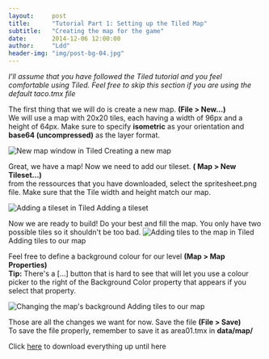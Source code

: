 ```yaml
---
layout:     post
title:      "Tutorial Part 1: Setting up the Tiled Map"
subtitle:   "Creating the map for the game"
date:       2014-12-06 12:00:00
author:     "Ldd"
header-img: "img/post-bg-04.jpg"
---
```


<i>I'll assume that you have followed the Tiled tutorial and you feel comfortable using Tiled. Feel free to skip this section if you are using the default taco.tmx file</i>

<p>The first thing that we will do is create a new map. <b>(File > New...)</b>
<br>We will use a map with 20x20 tiles, each having a width of 96px and a height of 64px. Make sure to specify <b>isometric</b> as your orientation and <b>base64 (uncompressed)</b> as the layer format.
</p>
<img class="center-block" src="{{ site.baseurl }}/img/create-map.png" alt="New map window in Tiled">
<span class="caption text-muted">Creating a  new map</span>

<p>
Great, we have a map! Now we need to add our tileset. <b>( Map > New Tileset...)</b><br>
from the ressources that you have downloaded, select the spritesheet.png file. Make sure that the Tile width and height match our map.
</p>
<img class="center-block" src="{{ site.baseurl }}/img/add-tileset.png" alt="Adding a tileset in Tiled">
<span class="caption text-muted">Adding a tileset</span>

<p>
Now we are ready to build! Do your best and fill the map. You only have two possible tiles so it shouldn't be too bad.
<img class="center-block" src="{{ site.baseurl }}/img/add-tiles.png" alt="Adding tiles to the map in Tiled">
<span class="caption text-muted">Adding tiles to our map</span>
</p>

<p>
Feel free to define a background colour for our level <b>(Map > Map Properties)</b><br>
<b>Tip:</b> There's a [...] button that is hard to see that will let you use a colour picker to the right of the <text>Background Color</text> property that appears if you select that property.
</p>
<img class="center-block" src="{{ site.baseurl }}/img/change-color.png" alt="Changing the map's background">
<span class="caption text-muted">Adding tiles to our map</span>

<p>
Those are all the changes we want for now. Save the file <b>(File > Save)</b><br>
To save the file properly, remember to save it as area01.tmx in  <b>data/map/</b>
</p>

<p>
Click <a href="https://github.com/ldd/boilerplate/archive/v0.1.0.zip">here</a> to download everything up until here
</p>

